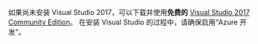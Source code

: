 如果尚未安装 Visual Studio 2017，可以下载并使用**免费的** 
[Visual Studio 2017 Community Edition](https://www.visualstudio.com/downloads/)。 在安装 Visual Studio 的过程中，请确保启用“Azure 开发”。
<!--Update_Description: new articles on cosmos-db -->
<!--ms.date: 09/25/2017-->